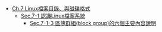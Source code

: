 * [Ch.7 Linux檔案目錄、與磁碟格式](ch7.md)
  * [Sec.7-1 認識Linux檔案系統](ch7/ch7-1.md)
    * [Sec.7-1-3 區塊群組(block group)的六個主要內容說明](ch7/ch7-1-3.md)